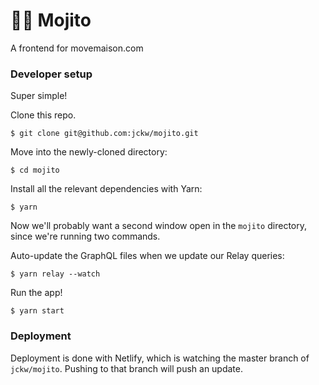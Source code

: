 # 👨‍🎨 Mojito

A frontend for movemaison.com

### Developer setup

Super simple!

Clone this repo.

```
$ git clone git@github.com:jckw/mojito.git
```

Move into the newly-cloned directory:

```
$ cd mojito
```

Install all the relevant dependencies with Yarn:

```
$ yarn
```

Now we'll probably want a second window open in the `mojito` directory, since we're running two commands.

Auto-update the GraphQL files when we update our Relay queries:

```
$ yarn relay --watch
```

Run the app!

```
$ yarn start
```

### Deployment

Deployment is done with Netlify, which is watching the master branch of `jckw/mojito`.
Pushing to that branch will push an update.